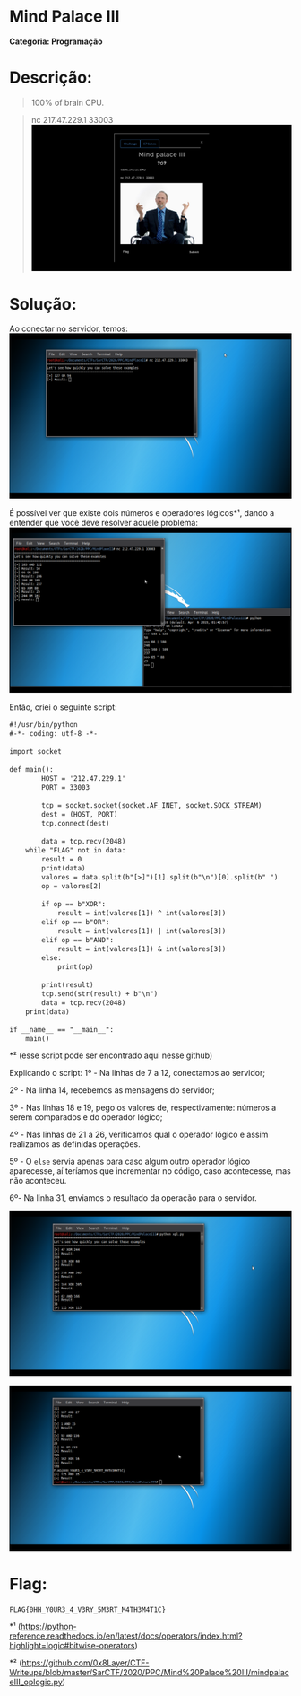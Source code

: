 # Mind Palace III

**Categoria: Programação**

# Descrição:
>100% of brain CPU.

>nc 217.47.229.1 33003
![MindPalaceIII - Chall](palaceIII_chall.png)

# Solução:
Ao conectar no servidor, temos:
![MindPalaceIII - Servidor](mindpalaceIII_1.png)

É possível ver que existe dois números e operadores lógicos*¹, dando a entender que você deve resolver aquele problema:
![MindPalaceIII - ServidorResolver](mindpalaceIII_2.png)

Então, criei o seguinte script:

```
#!/usr/bin/python
#-*- coding: utf-8 -*-

import socket

def main():
        HOST = '212.47.229.1'
        PORT = 33003

        tcp = socket.socket(socket.AF_INET, socket.SOCK_STREAM)
        dest = (HOST, PORT)
        tcp.connect(dest)

        data = tcp.recv(2048)
	while "FLAG" not in data:
		result = 0
		print(data)
		valores = data.split(b"[>]")[1].split(b"\n")[0].split(b" ")
		op = valores[2]

		if op == b"XOR":
			result = int(valores[1]) ^ int(valores[3])
		elif op == b"OR":
			result = int(valores[1]) | int(valores[3])
		elif op == b"AND":
			result = int(valores[1]) & int(valores[3])
		else:
			print(op)

		print(result)
		tcp.send(str(result) + b"\n")
		data = tcp.recv(2048)
	print(data)

if __name__ == "__main__":
	main()
```
*² (esse script pode ser encontrado aqui nesse github)

Explicando o script:
1º - Na linhas de 7 a 12, conectamos ao servidor;

2º - Na linha 14, recebemos as mensagens do servidor;

3º - Nas linhas 18 e 19, pego os valores de, respectivamente: números a serem comparados e do operador lógico;

4º - Nas linhas de 21 a 26, verificamos qual o operador lógico e assim realizamos as definidas operações.

5º - O ```else``` servia apenas para caso algum outro operador lógico aparecesse, aí teríamos que incrementar no código, caso acontecesse, mas não aconteceu.

6º- Na linha 31, enviamos o resultado da operação para o servidor.

![MindPalaceIII - UsandoScript](mindpalaceIII_3.png)

![MindPalaceIII - Flag](mindpalaceIII_4.png)

# Flag:
```FLAG{0HH_Y0UR3_4_V3RY_5M3RT_M4TH3M4T1C}```

*¹ (https://python-reference.readthedocs.io/en/latest/docs/operators/index.html?highlight=logic#bitwise-operators)

*² (https://github.com/0x8Layer/CTF-Writeups/blob/master/SarCTF/2020/PPC/Mind%20Palace%20III/mindpalaceIII_oplogic.py)
